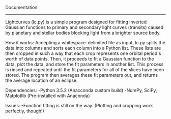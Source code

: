 Documentation: 
_______________

  Lightcurves (lc.py) is a simple program designed for fitting inverted Gaussian functions to 
  primary and secondary light curves (transits) caused by planetary and stellar bodies
  blocking light from a brighter source body. 
  
  How it works:
     Accepting a whitespace-delimited file as input, lc.py splits the data into columns
     and sorts each column into a Python list. These lists are then cropped in such a 
     way that each crop represents one orbital period's worth of data points. 
     Then, it proceeds to fit a Gaussian function to the data, plot the data, and store
     the fit parameters in another list. This process is rinsed and repeated until the fit 
     parameters for all of the slices have been stored. The program then averages these 
     fit parameters out, and returns the average location of an eclipse.

  Dependencies:
     -Python 3.5.2 (Anacconda custom build)
     -NumPy, SciPy, Matplotlib (Pre-installed with Anaconda)
     
  
  Issues:
     -Function fitting is still on the way. (Plotting and cropping work perfectly, though!)
